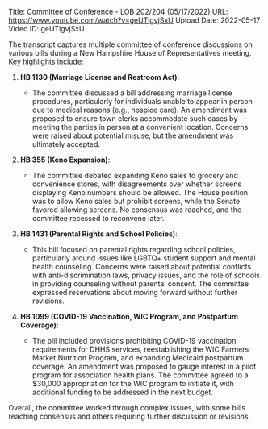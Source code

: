 Title: Committee of Conference - LOB 202/204 (05/17/2022)
URL: https://www.youtube.com/watch?v=geUTigvjSxU
Upload Date: 2022-05-17
Video ID: geUTigvjSxU

The transcript captures multiple committee of conference discussions on various bills during a New Hampshire House of Representatives meeting. Key highlights include:

1. **HB 1130 (Marriage License and Restroom Act)**:
   - The committee discussed a bill addressing marriage license procedures, particularly for individuals unable to appear in person due to medical reasons (e.g., hospice care). An amendment was proposed to ensure town clerks accommodate such cases by meeting the parties in person at a convenient location. Concerns were raised about potential misuse, but the amendment was ultimately accepted.

2. **HB 355 (Keno Expansion)**:
   - The committee debated expanding Keno sales to grocery and convenience stores, with disagreements over whether screens displaying Keno numbers should be allowed. The House position was to allow Keno sales but prohibit screens, while the Senate favored allowing screens. No consensus was reached, and the committee recessed to reconvene later.

3. **HB 1431 (Parental Rights and School Policies)**:
   - This bill focused on parental rights regarding school policies, particularly around issues like LGBTQ+ student support and mental health counseling. Concerns were raised about potential conflicts with anti-discrimination laws, privacy issues, and the role of schools in providing counseling without parental consent. The committee expressed reservations about moving forward without further revisions.

4. **HB 1099 (COVID-19 Vaccination, WIC Program, and Postpartum Coverage)**:
   - The bill included provisions prohibiting COVID-19 vaccination requirements for DHHS services, reestablishing the WIC Farmers Market Nutrition Program, and expanding Medicaid postpartum coverage. An amendment was proposed to gauge interest in a pilot program for association health plans. The committee agreed to a $30,000 appropriation for the WIC program to initiate it, with additional funding to be addressed in the next budget.

Overall, the committee worked through complex issues, with some bills reaching consensus and others requiring further discussion or revisions.